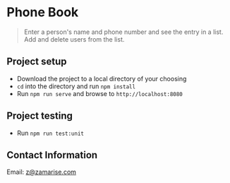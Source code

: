 # Phone Book

> Enter a person's name and phone number and see the entry in a list. Add and delete users from the list.

## Project setup

- Download the project to a local directory of your choosing
- `cd` into the directory and run `npm install`
- Run `npm run serve` and browse to `http://localhost:8080`

## Project testing

- Run `npm run test:unit`

## Contact Information

Email: z@zamarise.com
